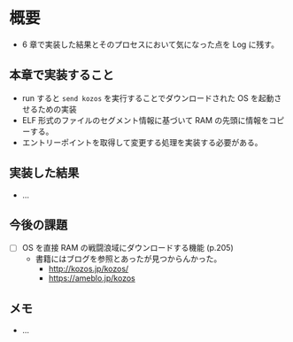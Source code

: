# 概要

- 6 章で実装した結果とそのプロセスにおいて気になった点を Log に残す。

## 本章で実装すること

- run すると `send kozos` を実行することでダウンロードされた OS を起動させるための実装
- ELF 形式のファイルのセグメント情報に基づいて RAM の先頭に情報をコピーする。
- エントリーポイントを取得して変更する処理を実装する必要がある。

## 実装した結果

- ...

## 今後の課題

- [ ] OS を直接 RAM の戦闘浪域にダウンロードする機能 (p.205)
  - 書籍にはブログを参照とあったが見つからんかった。
    - http://kozos.jp/kozos/
    - https://ameblo.jp/kozos

## メモ

- ...
